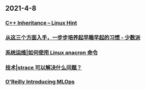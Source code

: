 
## 2021-4-8

### [C++ Inheritance – Linux Hint](https://linuxhint.com/c-inheritance/)

### [从这三个方面入手，一步步培养起早睡早起的习惯 - 少数派](https://sspai.com/post/65704)

### [系统运维|如何使用 Linux anacron 命令](https://linux.cn/article-13270-1.html)

### [技术|strace 可以解决什么问题？](https://linux.cn/article-13267-1.html)

### [O'Reilly Introducing MLOps](https://pages.dataiku.com/oreilly-introducing-mlops)
